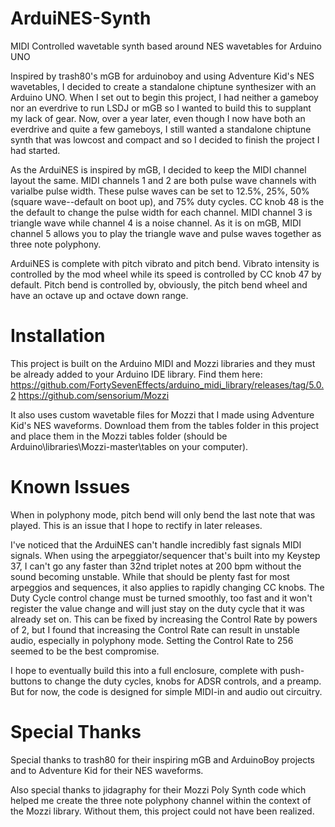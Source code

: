 # ArduiNES-Synth
MIDI Controlled wavetable synth based around NES wavetables for Arduino UNO

  Inspired by trash80's mGB for arduinoboy and using Adventure Kid's NES wavetables, I decided to create a standalone
chiptune synthesizer with an Arduino UNO. When I set out to begin this project, I had neither a gameboy nor an everdrive
to run LSDJ or mGB so I wanted to build this to supplant my lack of gear. Now, over a year later, even though I now have
both an everdrive and quite a few gameboys, I still wanted a standalone chiptune synth that was lowcost and compact and
so I decided to finish the project I had started.

  As the ArduiNES is inspired by mGB, I decided to keep the MIDI channel layout the same. MIDI channels 1 and 2 are both 
pulse wave channels with varialbe pulse width. These pulse waves can be set to 12.5%, 25%, 50% (square wave--default on
boot up), and 75% duty cycles. CC knob 48 is the the default to change the pulse width for each channel. MIDI channel 3
is triangle wave while channel 4 is a noise channel. As it is on mGB, MIDI channel 5 allows you to play the triangle wave
and pulse waves together as three note polyphony.

  ArduiNES is complete with pitch vibrato and pitch bend. Vibrato intensity is controlled by the mod wheel while its speed
is controlled by CC knob 47 by default. Pitch bend is controlled by, obviously, the pitch bend wheel and have an octave up
and octave down range. 

# Installation
  This project is built on the Arduino MIDI and Mozzi libraries and they must be already added to your Arduino IDE library. 
Find them here:
      https://github.com/FortySevenEffects/arduino_midi_library/releases/tag/5.0.2
      https://github.com/sensorium/Mozzi
  
  It also uses custom wavetable files for Mozzi that I made using Adventure Kid's NES waveforms. Download them from the
tables folder in this project and place them in the Mozzi tables folder (should be Arduino\libraries\Mozzi-master\tables
on your computer).

# Known Issues
  When in polyphony mode, pitch bend will only bend the last note that was played. This is an issue that I hope to rectify
in later releases.

  I've noticed that the ArduiNES can't handle incredibly fast signals MIDI signals. When using the arpeggiator/sequencer
that's built into my Keystep 37, I can't go any faster than 32nd triplet notes at 200 bpm without the sound becoming unstable.
While that should be plenty fast for most arpeggios and sequences, it also applies to rapidly changing CC knobs. The Duty
Cycle control change must be turned smoothly, too fast and it won't register the value change and will just stay on the duty
cycle that it was already set on. This can be fixed by increasing the Control Rate by powers of 2, but I found that increasing
the Control Rate can result in unstable audio, especially in polyphony mode. Setting the Control Rate to 256 seemed to be the
best compromise.

  I hope to eventually build this into a full enclosure, complete with push-buttons to change the duty cycles, knobs for
ADSR controls, and a preamp. But for now, the code is designed for simple MIDI-in and audio out circuitry.

# Special Thanks
Special thanks to trash80 for their inspiring mGB and ArduinoBoy projects and to Adventure Kid for their NES waveforms.

Also special thanks to jidagraphy for their Mozzi Poly Synth code which helped me create the three note polyphony channel 
within the context of the Mozzi library. Without them, this project could not have been realized.

